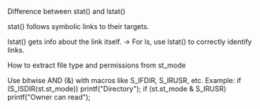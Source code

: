 Difference between stat() and lstat()

stat() follows symbolic links to their targets.

lstat() gets info about the link itself.
→ For ls, use lstat() to correctly identify links.

How to extract file type and permissions from st_mode

Use bitwise AND (&) with macros like S_IFDIR, S_IRUSR, etc.
Example:
if (S_ISDIR(st.st_mode)) printf("Directory");
if (st.st_mode & S_IRUSR) printf("Owner can read");
